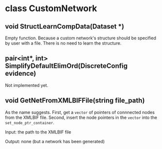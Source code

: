 # class CustomNetwork

## void StructLearnCompData(Dataset \*)

Empty function. Because a custom network's structure should be specified by user with a file. There is no need to learn the structure.

## pair<int\*, int> SimplifyDefaultElimOrd(DiscreteConfig evidence)

Not implemented yet.

## void GetNetFromXMLBIFFile(string file_path)

As the name suggests. First, get a `vector` of pointers of connnected nodes from the XMLBIF file. Second, insert the node pointers in the `vector` into the `set_node_ptr_container`.

Input: the path to the XMLBIF file

Output: none (but a network has been generated)